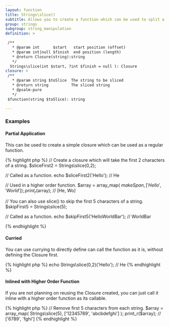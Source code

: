 ```yaml
---
layout: function
title: Strings\slice()
subtitle: Allows you to create a function which can be used to split a string with a defined starting and ending char index. These can either be used as part of a Higher Order Function such as array_map() or as part of a compiled/pipe function.
group: strings
subgroup: string_manipulation
definition: >

 /**
   * @param int      $start   start position (offset)
   * @param int|null $finish  end position (length)
   * @return Closure(string):string
   */
  Strings\slice(int $start, ?int $finish = null ): Closure
closure: >
 /**
   * @param string $toSlice  The string to be sliced
   * @return string          The sliced string
   * @psalm-pure
   */ 
 $function(string $toSlice): string

---
```


### Examples

<div class="panel">
    <h4 class="panel__title">        Partial Application</h4>
    <div class="panel__content">
        <p>
            This can be used to create a simple closure which can be used as a regular function.
        </p>
{% highlight php %}
// Create a closure which will take the first 2 characters of a string.
$sliceFirst2 = Strings\slice(0,2);

// Called as a function.
echo $sliceFirst2('Hello'); // He

// Used in a higher order function.
$array = array_map( $makeSpan, ['Hello', 'World']);
print_r($array); // [He, Wo]

// You can also use slice() to skip the first 5 characters of a string.
$skipFirst5 = Strings\slice(5);

// Called as a function.
echo $skipFirst5('HelloWorldBar'); // WorldBar


{% endhighlight %}
    </div>
</div>

<div class="panel">
    <h4 class="panel__title">        Curried</h4>
    <div class="panel__content">
        <p>
            You can use currying to directly define can call the function as it is, without defining the Closure first.
        </p>
{% highlight php %}
echo Strings\slice(0,2)('Hello'); // He
{% endhighlight %}
    </div>
</div>
    
<div class="panel">
    <h4 class="panel__title">        Inlined with Higher Order Function</h4>
    <div class="panel__content">
        <p>
            If you are not planning on reusing the Closure created, you can just call it inline with a higher order function as its callable.
        </p>
{% highlight php %}
// Remove first 5 characters from each string.
$array = array_map(
    Strings\slice(5), 
    ['12345789', 'abcbdefghi']
);
print_r($array); // ['6789', 'fghi']
{% endhighlight %}
    </div>
</div>
